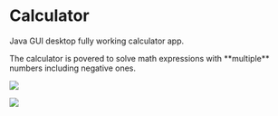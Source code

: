Calculator
==========

Java GUI desktop fully working calculator app. 

The calculator is povered to solve math expressions with \*\*multiple\*\* numbers including negative ones.

![](https://github.com/Sevastian-Bahynskyi/Calculator/assets/114170185/7626a23b-2902-4f4c-9d8e-b0b3e546a6b4) 


![](https://github.com/Sevastian-Bahynskyi/Calculator/assets/114170185/42d02d00-c33b-4924-b140-64754d6b91a6)
